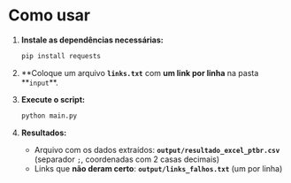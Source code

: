 # Como usar

1. **Instale as dependências necessárias:**

   ```bash
   pip install requests
   ```

2. **Coloque um arquivo **`links.txt`** com **um link por linha** na pasta **`input`\*\*.

3. **Execute o script:**

   ```bash
   python main.py
   ```

4. **Resultados:**
   - Arquivo com os dados extraídos: **`output/resultado_excel_ptbr.csv`**  
     (separador `;`, coordenadas com 2 casas decimais)
   - Links que **não deram certo**: **`output/links_falhos.txt`** (um por linha)

